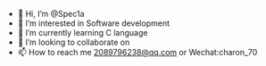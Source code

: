 - 👋 Hi, I’m @Spec1a
- 👀 I’m interested in Software development
- 🌱 I’m currently learning C language
- 💞️ I’m looking to collaborate on 
- 📫 How to reach me 2089796238@qq.com or Wechat:charon_70

<!---
Spec1a/Spec1a is a ✨ special ✨ repository because its `README.md` (this file) appears on your GitHub profile.
You can click the Preview link to take a look at your changes.
--->
